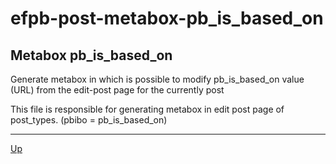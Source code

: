 # efpb-post-metabox-pb_is_based_on

## Metabox pb_is_based_on

Generate metabox in which is possible to modify pb_is_based_on value (URL) from the edit-post page for the currently post

This file is responsible for generating metabox in edit post page of post_types. (pbibo = pb_is_based_on)

---
[Up](/README.md)
